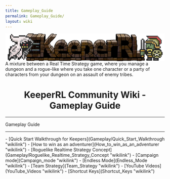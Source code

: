 ```yaml
---
title: Gameplay_Guide
permalink: Gameplay_Guide/
layout: wiki
---
```


<img align="center" src="logo-big.png">
A mixture between a Real Time Strategy game, where you manage a dungeon and a rogue-like where you take one character or a party of characters from your dungeon on an assault of enemy tribes.
<h1 align="center">KeeperRL Community Wiki - Gameplay Guide</h1>

<hr>
Gameplay Guide                                  
<hr>
-   [Quick Start Walkthrough for Keepers](Gameplay/Quick_Start_Walkthrough "wikilink")
-   [How to win as an adventurer](How_to_win_as_an_adventurer "wikilink")
-   [Roguelike Realtime Strategy Concept](Gameplay/Roguelike_Realtime_Strategy_Concept "wikilink")
-   [Campaign mode](Campaign_mode "wikilink")
-   [Endless Mode](Endless_Mode "wikilink") 
-   [Team Strategy](Team_Strategy "wikilink")
-   [YouTube Videos](YouTube_Videos "wikilink")
-   [Shortcut Keys](Shortcut_Keys "wikilink")
